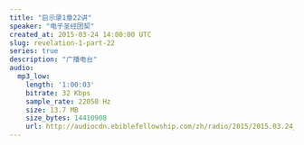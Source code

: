 ```yaml
---
title: "启示录1章22讲"
speaker: "电子圣经团契"
created_at: 2015-03-24 14:00:00 UTC
slug: revelation-1-part-22
series: true
description: "广播电台"
audio:
  mp3_low:
    length: '1:00:03'
    bitrate: 32 Kbps
    sample_rate: 22050 Hz
    size: 13.7 MB
    size_bytes: 14410908
    url: http://audiocdn.ebiblefellowship.com/zh/radio/2015/2015.03.24_EBF_-_Revelation_1_Part_22.mp3
---
```

